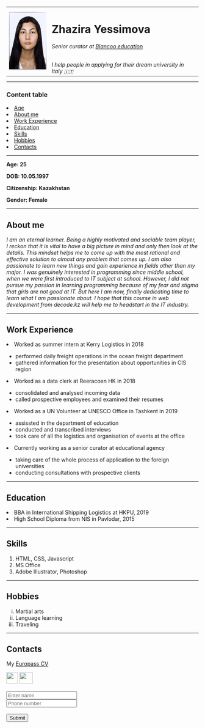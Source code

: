 
<html lang="en">
<head>
    <meta charset="UTF-8">
    <meta http-equiv="X-UA-Compatible" content="IE=edge">
    <meta name="viewport" content="width=device-width, initial-scale=1.0">
    <title>My personal site</title>
</head>
<body>
    <center>
    <table>
        <tr>
        <td>
        <img src="IMG-5736.jpg" 
    width="110px" height="150px"></td>
    <td><h1>Zhazira Yessimova</h1>
    <p><em>Senior curator at <a href="https://blancooeducation.com/">Blancoo education</a></em></p>
    <br><em>I help people in applying for their dream university in Italy 🇮🇹</em></td>
    </tr>
    </table>
    <hr size="4" noshade color="blue">
    </center>
    <h3>Content table</h3>
    <uol>
    <li><a href="#t1">Age</a></li>
    <li><a href="#t2">About me</a></li>
    <li><a href="#t3">Work Experience</a></li>
    <li><a href="#t4">Education</a></li>
    <li><a href="#t5">Skills</a></li>
    <li><a href="#t6">Hobbies</a></li>
    <li><a href="#t6">Contacts</a></li>
    </uol><hr>
    <p id="t1"><strong>Age: 25</strong></p>
    <p><strong>DOB: 10.05.1997</strong></p>
    <p><strong>Citizenship: Kazakhstan</strong></p>
    <p><strong>Gender: Female</strong></p><hr>
    <h2 id="t2">About me</h2>
    <p width="50%"><em>I am an eternal learner. Being a highly motivated and sociable team player, I reckon that 
        it is vital to have a big picture in mind and only then look at the details. This mindset 
        helps me to come up with the most rational and effective solution to almost any problem that 
        comes up. I am also passionate to learn new things and gain experience in fields other than 
        my major.
        I was genuinely interested in programming since middle school, when we were first introduced to 
        IT subject at school. However, I did not pursue my passion in learning programming because of 
        my fear and stigma that girls are not good at IT. But here I am now, finally dedicating time to 
        learn what I am passionate about. I hope that this course in web development from decode.kz will 
        help me to headstart in the IT industry.</em></p><hr>
        <h2 id="t3">Work Experience</h2>
        <uol>
            <li>Worked as summer intern at Kerry Logistics in 2018</li>
            <ul><li>performed daily freight operations in the ocean freight department</li>
            <li>gathered information for the presentation about opportunities in CIS region</li></ul>
            <li>Worked as a data clerk at Reeracoen HK in 2018</li>
            <ul><li>consolidated and analysed incoming data</li>
            <li>called prospective employees and examined their resumes</li></ul>
            <li>Worked as a UN Volunteer at UNESCO Office in Tashkent in 2019</li>
            <ul><li>assissted in the department of education</li>
            <li>conducted and transcribed interviews</li>
            <li>took care of all the logistics and organisation of events at the office</li></ul>
            <li>Currently working as a senior curator at educational agency</li>
            <ul><li>taking care of the whole process of application to the foreign universities</li>
            <li>conducting consultations with prospective clients</li>
            </ul>
        </uol><hr>
        <h2 id="t4">Education</h2>
        <uol>
        <li>BBA in International Shipping Logistics at HKPU, 2019</li>
        <li>High School Diploma from NIS in Pavlodar, 2015</li></uol><hr>
        <h2 id="t5">Skills</h2>
        <ol>
            <li>HTML, CSS, Javascript</li>
            <li>MS Office</li>
            <li>Adobe Illustrator, Photoshop</li>
        </ol><hr>
        <h2 id="t6">Hobbies</h2>
        <ol type="i">
            <li>Martial arts</li>
            <li>Language learning</li>
            <li>Traveling</li>
        </ol><hr>
        <h2 id="t6">Contacts</h2>
        <p>My <a href="./myeuropasscv.html">Europass CV</a></p>
        <img src="https://seeklogo.com/images/I/instagram-new-2016-glyph-logo-84CB825424-seeklogo.com.png"
        width="30px" height="30px">
        <img src="https://www.kindpng.com/picc/m/11-118708_email-computer-icons-icon-design-clip-art-transparent.png" width="35px" height="30px"><br><br>
        <form>
            <input type="text" placeholder="Enter name"><br>
            <input type="text" placeholder="Phone number"><br><br>
            <input type="submit" value="Submit">
    </form>
</body>
</html>
